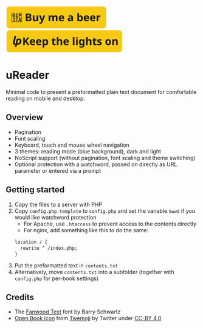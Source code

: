 <a href="https://buymeacoff.ee/ltGuillaume"><img title="Donate using Buy Me a Coffee" src="https://raw.githubusercontent.com/ltGuillaume/Resources/master/buybeer.svg"></a> <a href="https://liberapay.com/ltGuillaume/donate"><img title="Donate using Liberapay" src="https://raw.githubusercontent.com/ltGuillaume/Resources/master/liberapay.svg"></a>

# uReader
Minimal code to present a preformatted plain text document for comfortable reading on mobile and desktop.

## Overview
- Pagination
- Font scaling
- Keyboard, touch and mouse wheel navigation
- 3 themes: reading mode (blue background), dark and light
- NoScript support (without pagination, font scaling and theme switching)
- Optional protection with a watchword, passed on directly as URL parameter or entered via a prompt

## Getting started
1. Copy the files to a server with PHP
1. Copy `config.php.template` to `config.php` and set the variable `$wwd` if you would like watchword protection
	- For Apache, use `.htaccess` to prevent access to the contents directly
	- For nginx, add something like this to do the same:
	```
    location / {
      rewrite ^ /index.php;
    }
	```
1. Put the preformatted text in `contents.txt`
1. Alternatively, move `contents.txt` into a subfolder (together with `config.php` for per-book settings)

## Credits
* The [Fanwood Text](https://www.theleagueofmoveabletype.com/fanwood) font by Barry Schwartz
* [Open Book icon](https://favicon.io/emoji-favicons/open-book/) from [Twemoji](https://twemoji.twitter.com) by Twitter under [CC-BY 4.0](https://creativecommons.org/licenses/by/4.0)